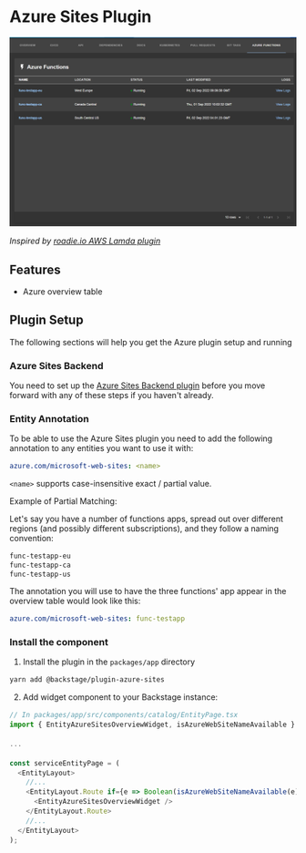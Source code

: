 # Azure Sites Plugin

![preview of Azure table](docs/functions-table.png)

_Inspired by [roadie.io AWS Lamda plugin](https://roadie.io/backstage/plugins/aws-lambda/)_

## Features

- Azure overview table

## Plugin Setup

The following sections will help you get the Azure plugin setup and running

### Azure Sites Backend

You need to set up the [Azure Sites Backend plugin](https://github.com/backstage/backstage/tree/master/plugins/azure-sites-backend) before you move forward with any of these steps if you haven't already.

### Entity Annotation

To be able to use the Azure Sites plugin you need to add the following annotation to any entities you want to use it with:

```yaml
azure.com/microsoft-web-sites: <name>
```

`<name>` supports case-insensitive exact / partial value.

Example of Partial Matching:

Let's say you have a number of functions apps, spread out over different regions (and possibly different subscriptions), and they follow a naming convention:

```
func-testapp-eu
func-testapp-ca
func-testapp-us
```

The annotation you will use to have the three functions' app appear in the overview table would look like this:

```yaml
azure.com/microsoft-web-sites: func-testapp
```

### Install the component

1. Install the plugin in the `packages/app` directory

```sh
yarn add @backstage/plugin-azure-sites
```

2. Add widget component to your Backstage instance:

```ts
// In packages/app/src/components/catalog/EntityPage.tsx
import { EntityAzureSitesOverviewWidget, isAzureWebSiteNameAvailable } from '@backstage/plugin-azure-sites';

...

const serviceEntityPage = (
  <EntityLayout>
    //...
    <EntityLayout.Route if={e => Boolean(isAzureWebSiteNameAvailable(e))} path="/azure" title="Azure">
      <EntityAzureSitesOverviewWidget />
    </EntityLayout.Route>
    //...
  </EntityLayout>
);
```
